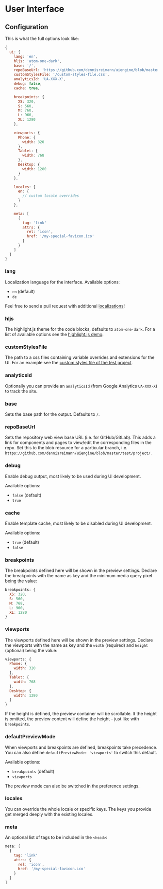 # User Interface

## Configuration

This is what the full options look like:

```js
{
  ui: {
    lang: 'en',
    hljs: 'atom-one-dark',
    base: '/',
    repoBaseUrl: 'https://github.com/dennisreimann/uiengine/blob/master/test/project/',
    customStylesFile: '/custom-styles-file.css',
    analyticsId: 'UA-XXX-X',
    debug: false,
    cache: true,

    breakpoints: {
      XS: 320,
      S: 560,
      M: 760,
      L: 960,
      XL: 1280
    },

    viewports: {
      Phone: {
        width: 320
      },
      Tablet: {
        width: 768
      },
      Desktop: {
        width: 1280
      }
    },

    locales: {
      en: {
        // custom locale overrides
      }
    },

    meta: [
      {
        tag: 'link'
        attrs: {
          rel: 'icon',
          href: '/my-special-favicon.ico'
        }
      }
    ]
  }
}
```

### lang

Localization language for the interface. Available options:

- `en` (default)
- `de`

Feel free to send a pull request with additional [localizations](../packages/ui/src/locales)!

### hljs

The highlight.js theme for the code blocks, defaults to `atom-one-dark`.
For a list of available options see the [highlight.js demo](https://highlightjs.org/static/demo/).

### customStylesFile

The path to a css files containing variable overrides and extensions for the UI.
For an example see the [custom styles file of the test project](https://github.com/dennisreimann/uiengine/blob/master/test/project/src/styles/uiengine-custom-styles.css).

### analyticsId

Optionally you can provide an `analyticsId` (from Google Analytics `UA-XXX-X`) to track the site.

### base

Sets the base path for the output.
Defaults to `/`.

### repoBaseUrl

Sets the repository web view base URL (i.e. for GitHub/GitLab).
This adds a link for components and pages to view/edit the corresponding files in the repo.
Set this to the blob resource for a particular branch, i.e. `https://github.com/dennisreimann/uiengine/blob/master/test/project/`.

### debug

Enable debug output, most likely to be used during UI development.

Available options:

- `false` (default)
- `true`

### cache

Enable template cache, most likely to be disabled during UI development.

Available options:

- `true` (default)
- `false`

### breakpoints

The breakpoints defined here will be shown in the preview settings.
Declare the breakpoints with the name as key and the minimum media query pixel being the value:

```js
breakpoints: {
  XS: 320,
  S: 560,
  M: 768,
  L: 960,
  XL: 1280
}
```

### viewports

The viewports defined here will be shown in the preview settings.
Declare the viewports with the name as key and the `width` (required) and `height` (optional) being the value:

```js
viewports: {
  Phone: {
    width: 320
  },
  Tablet: {
    width: 768
  },
  Desktop: {
    width: 1280
  }
}
```

If the height is defined, the preview container will be scrollable.
It the height is omitted, the preview content will define the height – just like with `breakpoints`.

### defaultPreviewMode

When viewports and breakpoints are defined, breakpoints take precedence.
You can also define `defaultPreviewMode: 'viewports'` to switch this default.

Available options:

- `breakpoints` (default)
- `viewports`

The preview mode can also be switched in the preference settings.

### locales

You can override the whole locale or specific keys.
The keys you provide get merged deeply with the existing locales.

### meta

An optional list of tags to be included in the `<head>`:

```js
meta: [
  {
    tag: 'link'
    attrs: {
      rel: 'icon',
      href: '/my-special-favicon.ico'
    }
  }
]
```
